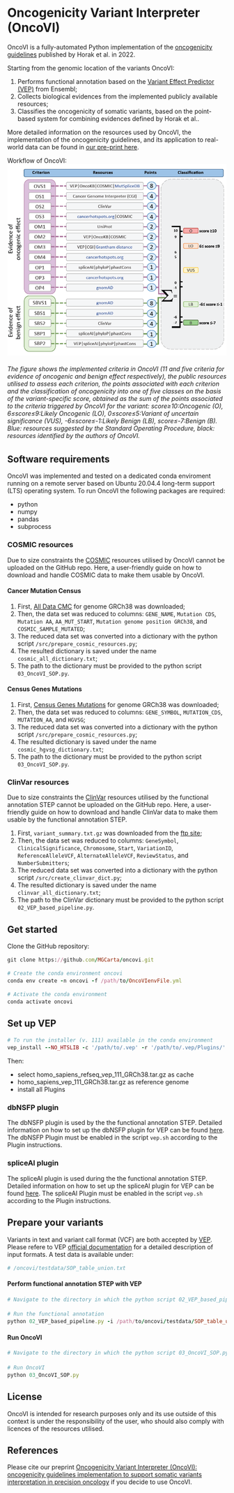 # Oncogenicity Variant Interpreter (OncoVI)
OncoVI is a fully-automated Python implementation of the [oncogenicity guidelines](https://pubmed.ncbi.nlm.nih.gov/35101336/) published by Horak et al. in 2022. 

Starting from the genomic location of the variants OncoVI:
1. Performs functional annotation based on the [Variant Effect Predictor (VEP)](https://www.ensembl.org/info/docs/tools/vep/index.html) from Ensembl;
2. Collects biological evidences from the implemented publicly available resources;
3. Classifies the oncogenicity of somatic variants, based on the point-based system for combining evidences defined by Horak et al..

More detailed information on the resources used by OncoVI, the implementation of the oncogenicity guidelines, and its application to real-world data can be found in [our pre-print here](https://www.medrxiv.org/content/10.1101/2024.10.10.24315072v1).

Workflow of OncoVI: 
![alt text][logo]

[logo]: https://github.com/MGCarta/oncovi/blob/main/figures/Figure1.PNG "Logo Title Text 2"

###### The figure shows the implemented criteria in OncoVI (11 and five criteria for evidence of oncogenic and benign effect respectively), the public resources utilised to assess each criterion, the points associated with each criterion and the classification of oncogenicity into one of five classes on the basis of the variant-specific score, obtained as the sum of the points associated to the criteria triggered by OncoVI for the variant: score≥10:Oncogenic (O), 6≤score≤9:Likely Oncogenic (LO), 0≤score≤5:Variant of uncertain significance (VUS), -6≤score≤-1:Likely Benign (LB), score≤-7:Benign (B). Blue: resources suggested by the Standard Operating Procedure, black: resources identified by the authors of OncoVI.

## Software requirements
OncoVI was implemented and tested on a dedicated conda enviroment running on a remote server based on Ubuntu 20.04.4 long-term support (LTS) operating system. To run OncoVI the following packages are required:

* python
* numpy
* pandas
* subprocess

### COSMIC resources
Due to size constraints the [COSMIC](https://cancer.sanger.ac.uk/cosmic/download/cosmic) resources utilised by OncoVI cannot be uploaded on the GitHub repo. Here, a user-friendly guide on how to download and handle COSMIC data to make them usable by OncoVI.

#### Cancer Mutation Census 

1. First, [All Data CMC](https://cancer.sanger.ac.uk/cosmic/download/cancer-mutation-census/v100/alldata-cmc) for genome GRCh38 was downloaded;
2. Then, the data set was reduced to columns: ```GENE_NAME```, ```Mutation CDS```, ```Mutation AA```, ```AA_MUT_START```, ```Mutation genome position GRCh38```, and ```COSMIC_SAMPLE_MUTATED```;
3. The reduced data set was converted into a dictionary with the python script ``` /src/prepare_cosmic_resources.py ```;
4. The resulted dictionary is saved under the name ```cosmic_all_dictionary.txt```;
5. The path to the dictionary must be provided to the python script ```03_OncoVI_SOP.py```.

#### Census Genes Mutations 

1. First, [Census Genes Mutations](https://cancer.sanger.ac.uk/cosmic/download/cosmic/v100/mutantcensus) for genome GRCh38 was downloaded;
2. Then, the data set was reduced to columns: ```GENE_SYMBOL```, ```MUTATION_CDS```, ```MUTATION_AA```, and ```HGVSG```;
3. The reduced data set was converted into a dictionary with the python script ``` /src/prepare_cosmic_resources.py ```;
4. The resulted dictionary is saved under the name ```cosmic_hgvsg_dictionary.txt```;
5. The path to the dictionary must be provided to the python script ```03_OncoVI_SOP.py```. 

### ClinVar resources
Due to size constraints the [ClinVar](https://www.ncbi.nlm.nih.gov/clinvar/) resources utilised by the functional annotation STEP cannot be uploaded on the GitHub repo. Here, a user-friendly guide on how to download and handle ClinVar data to make them usable by the functional annotation STEP.

1. First, ```variant_summary.txt.gz``` was downloaded from the [ftp site](https://ftp.ncbi.nlm.nih.gov/pub/clinvar/tab_delimited/);
2. Then, the data set was reduced to columns: ```GeneSymbol```, ```ClinicalSignificance```, ```Chromosome```, ```Start```, ```VariationID```, ```ReferenceAlleleVCF```, ```AlternateAlleleVCF```, ```ReviewStatus```, and ```NumberSubmitters```;
3. The reduced data set was converted into a dictionary with the python script ``` /src/create_clinvar_dict.py ```;
4. The resulted dictionary is saved under the name ```clinvar_all_dictionary.txt```;
5. The path to the ClinVar dictionary must be provided to the python script ```02_VEP_based_pipeline.py```. 

## Get started
Clone the GitHub repository:
```rb
git clone https://github.com/MGCarta/oncovi.git
```
```rb
# Create the conda environment oncovi
conda env create -n oncovi -f /path/to/OncoVIenvFile.yml
```
```rb
# Activate the conda environment
conda activate oncovi
```
## Set up VEP
```rb
# To run the installer (v. 111) available in the conda environment
vep_install --NO_HTSLIB -c '/path/to/.vep' -r '/path/to/.vep/Plugins/'
```
Then:
  * select homo_sapiens_refseq_vep_111_GRCh38.tar.gz as cache
  * homo_sapiens_vep_111_GRCh38.tar.gz as reference genome
  * install all Plugins

### dbNSFP plugin
The dbNSFP plugin is used by the the functional annotation STEP. Detailed information on how to set up the dbNSFP plugin for VEP can be found [here](https://www.ensembl.org/info/docs/tools/vep/script/vep_plugins.html#dbnsfp). The dbNSFP Plugin must be enabled in the script ```vep.sh``` according to the Plugin instructions.

### spliceAI plugin
The spliceAI plugin is used during the the functional annotation STEP. Detailed information on how to set up the spliceAI plugin for VEP can be found [here](https://www.ensembl.org/info/docs/tools/vep/script/vep_plugins.html#spliceAI). The spliceAI Plugin must be enabled in the script ```vep.sh``` according to the Plugin instructions.  

## Prepare your variants
Variants in text and variant call format (VCF) are both accepted by [VEP](https://www.ensembl.org/info/docs/tools/vep/index.html). Please refere to VEP [official documentation](https://www.ensembl.org/info/docs/tools/vep/vep_formats.html#input) for a detailed description of input formats.
A test data is available under:

```rb
# /oncovi/testdata/SOP_table_union.txt
```

#### Perform functional annotation STEP with VEP

```rb
# Navigate to the directory in which the python script 02_VEP_based_pipeline.py is located

# Run the functional annotation
python 02_VEP_based_pipeline.py -i /path/to/oncovi/testdata/SOP_table_union.txt
```

#### Run OncoVI

```rb
# Navigate to the directory in which the python script 03_OncoVI_SOP.py is located

# Run OncoVI
python 03_OncoVI_SOP.py
```


## License
OncoVI is intended for research purposes only and its use outside of this context is under the responsibility of the user, who should also comply with licences of the resources utilised.

## References
Please cite our preprint [Oncogenicity Variant Interpreter (OncoVI): oncogenicity guidelines implementation to support somatic variants interpretation in precision oncology](https://www.medrxiv.org/content/10.1101/2024.10.10.24315072v1) if you decide to use OncoVI.
